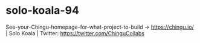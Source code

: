 # solo-koala-94
See-your-Chingu-homepage-for-what-project-to-build -> https://chingu.io/ | Solo Koala | Twitter: https://twitter.com/ChinguCollabs
